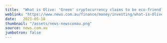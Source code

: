 ```yaml
---
title:  "What is Olive: 'Green' cryptocurrency claims to be eco-friendly Bitcoin rival"
weblink: "https://www.news.com.au/finance/money/investing/what-is-Olive-green-cryptocurrency-claims-to-be-ecofriendly-bitcoin-rival/news-story/454732287c4bac5732967011171bc742"
date:   2021-05-18
thumbnail: "/assets/news-newscomau.png"
source: news.com.au
jumbotron: false
---
```

